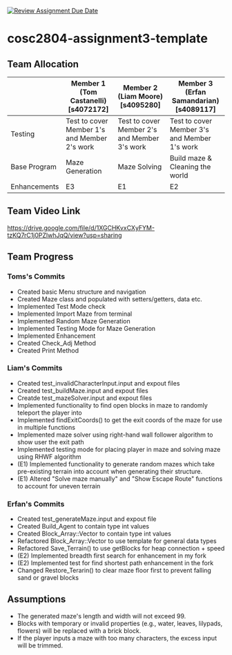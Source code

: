 [![Review Assignment Due Date](https://classroom.github.com/assets/deadline-readme-button-22041afd0340ce965d47ae6ef1cefeee28c7c493a6346c4f15d667ab976d596c.svg)](https://classroom.github.com/a/Jwdk2u8p)
# cosc2804-assignment3-template

## Team Allocation

|              | Member 1 (Tom Castanelli) [s4072172]         | Member 2 (Liam Moore) [s4095280]             | Member 3 (Erfan Samandarian) [s4089117]      |
|--------------|----------------------------------------------|----------------------------------------------|----------------------------------------------|
| Testing      | Test to cover Member 1's and Member 2's work | Test to cover Member 2's and Member 3's work | Test to cover Member 3's and Member 1's work |
| Base Program | Maze Generation                              | Maze Solving                                 | Build maze & Cleaning the world              |
| Enhancements | E3                                           | E1                                           | E2                                           |

## Team Video Link
https://drive.google.com/file/d/1XGCHKvxCXyFYM-tzKQ7rC1j0PZlwhJqQ/view?usp=sharing

## Team Progress

### Toms's Commits 

* Created basic Menu structure and navigation
* Created Maze class and populated with setters/getters, data etc.
* Implemented Test Mode check
* Implemented Import Maze from terminal
* Implemented Random Maze Generation
* Implemented Testing Mode for Maze Generation
* Implemented Enhancement
* Created Check_Adj Method
* Created Print Method

### Liam's Commits 

* Created test_invalidCharacterInput.input and expout files
* Created test_buildMaze.input and expout files
* Creatde test_mazeSolver.input and expout files
* Implemented functionality to find open blocks in maze to randomly teleport the player into
* Implemented findExitCoords() to get the exit coords of the maze for use in multiple functions
* Implemented maze solver using right-hand wall follower algorithm to show user the exit path
* Implemented testing mode for placing player in maze and solving maze using RHWF algorithm
* (E1) Implemented functionality to generate random mazes which take pre-existing terrain into
       account when generating their structure.
* (E1) Altered "Solve maze manually" and "Show Escape Route" functions to account for uneven terrain

### Erfan's Commits 

* Created test_generateMaze.input and expout file
* Created Build_Agent to contain type int values
* Created Block_Array::Vector to contain type int values
* Refactored Block_Array::Vector to use template for general data types
* Refactored Save_Terrain() to use getBlocks for heap connection + speed
* (E2) Implemented breadth first search for enhancement in my fork
* (E2) Implemented test for find shortest path enhancement in the fork
* Changed Restore_Terarin() to clear maze floor first to prevent falling sand or gravel blocks

## Assumptions

* The generated maze's length and width will not exceed 99.
* Blocks with temporary or invalid properties (e.g., water, leaves, lilypads, flowers) will be replaced with a brick block.
* If the player inputs a maze with too many characters, the excess input will be trimmed.
